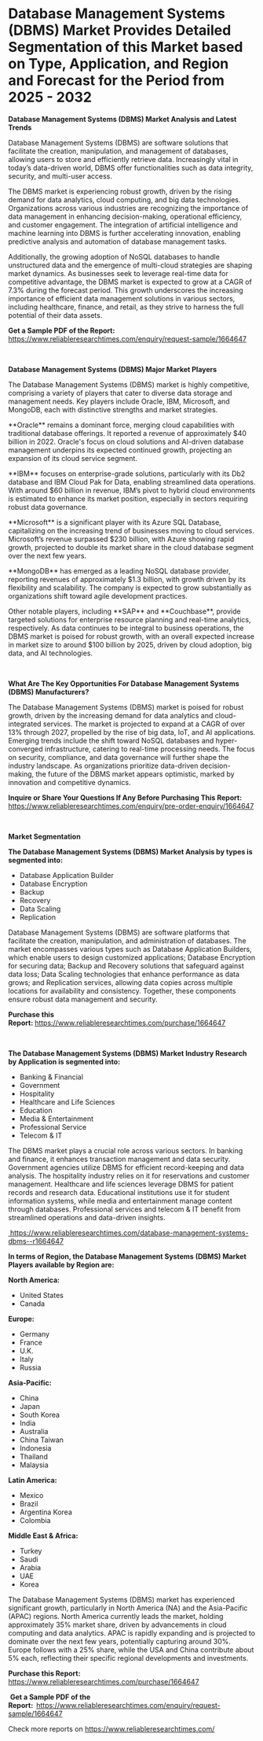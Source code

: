 <p><h1>Database Management Systems (DBMS) Market Provides Detailed Segmentation of this Market based on Type, Application, and Region and Forecast for the Period from 2025 - 2032</h1></p><p><strong>Database Management Systems (DBMS) Market Analysis and Latest Trends</strong></p>
<p><p>Database Management Systems (DBMS) are software solutions that facilitate the creation, manipulation, and management of databases, allowing users to store and efficiently retrieve data. Increasingly vital in today’s data-driven world, DBMS offer functionalities such as data integrity, security, and multi-user access.</p><p>The DBMS market is experiencing robust growth, driven by the rising demand for data analytics, cloud computing, and big data technologies. Organizations across various industries are recognizing the importance of data management in enhancing decision-making, operational efficiency, and customer engagement. The integration of artificial intelligence and machine learning into DBMS is further accelerating innovation, enabling predictive analysis and automation of database management tasks.</p><p>Additionally, the growing adoption of NoSQL databases to handle unstructured data and the emergence of multi-cloud strategies are shaping market dynamics. As businesses seek to leverage real-time data for competitive advantage, the DBMS market is expected to grow at a CAGR of 7.3% during the forecast period. This growth underscores the increasing importance of efficient data management solutions in various sectors, including healthcare, finance, and retail, as they strive to harness the full potential of their data assets.</p></p>
<p><strong>Get a Sample PDF of the Report:&nbsp;</strong> <a href="https://www.reliableresearchtimes.com/enquiry/request-sample/1664647?utm_campaign=3056&utm_medium=2&utm_source=Github&utm_content=ia&utm_term=23032025&utm_id=database-management-systems-dbms">https://www.reliableresearchtimes.com/enquiry/request-sample/1664647</a></p>
<p>&nbsp;</p>
<p><strong>Database Management Systems (DBMS) Major Market Players</strong></p>
<p><p>The Database Management Systems (DBMS) market is highly competitive, comprising a variety of players that cater to diverse data storage and management needs. Key players include Oracle, IBM, Microsoft, and MongoDB, each with distinctive strengths and market strategies.</p><p>**Oracle** remains a dominant force, merging cloud capabilities with traditional database offerings. It reported a revenue of approximately $40 billion in 2022. Oracle's focus on cloud solutions and AI-driven database management underpins its expected continued growth, projecting an expansion of its cloud service segment.</p><p>**IBM** focuses on enterprise-grade solutions, particularly with its Db2 database and IBM Cloud Pak for Data, enabling streamlined data operations. With around $60 billion in revenue, IBM’s pivot to hybrid cloud environments is estimated to enhance its market position, especially in sectors requiring robust data governance.</p><p>**Microsoft** is a significant player with its Azure SQL Database, capitalizing on the increasing trend of businesses moving to cloud services. Microsoft’s revenue surpassed $230 billion, with Azure showing rapid growth, projected to double its market share in the cloud database segment over the next few years.</p><p>**MongoDB** has emerged as a leading NoSQL database provider, reporting revenues of approximately $1.3 billion, with growth driven by its flexibility and scalability. The company is expected to grow substantially as organizations shift toward agile development practices.</p><p>Other notable players, including **SAP** and **Couchbase**, provide targeted solutions for enterprise resource planning and real-time analytics, respectively. As data continues to be integral to business operations, the DBMS market is poised for robust growth, with an overall expected increase in market size to around $100 billion by 2025, driven by cloud adoption, big data, and AI technologies.</p></p>
<p>&nbsp;</p>
<p><strong>What Are The Key Opportunities For Database Management Systems (DBMS) Manufacturers?</strong></p>
<p><p>The Database Management Systems (DBMS) market is poised for robust growth, driven by the increasing demand for data analytics and cloud-integrated services. The market is projected to expand at a CAGR of over 13% through 2027, propelled by the rise of big data, IoT, and AI applications. Emerging trends include the shift toward NoSQL databases and hyper-converged infrastructure, catering to real-time processing needs. The focus on security, compliance, and data governance will further shape the industry landscape. As organizations prioritize data-driven decision-making, the future of the DBMS market appears optimistic, marked by innovation and competitive dynamics.</p></p>
<p><strong>Inquire or Share Your Questions If Any Before Purchasing This Report:</strong> <a href="https://www.reliableresearchtimes.com/enquiry/pre-order-enquiry/1664647?utm_campaign=3056&utm_medium=2&utm_source=Github&utm_content=ia&utm_term=23032025&utm_id=database-management-systems-dbms">https://www.reliableresearchtimes.com/enquiry/pre-order-enquiry/1664647</a></p>
<p>&nbsp;</p>
<p><strong>Market Segmentation</strong></p>
<p><strong>The Database Management Systems (DBMS) Market Analysis by types is segmented into:</strong></p>
<p><ul><li>Database Application Builder</li><li>Database Encryption</li><li>Backup</li><li>Recovery</li><li>Data Scaling</li><li>Replication</li></ul></p>
<p><p>Database Management Systems (DBMS) are software platforms that facilitate the creation, manipulation, and administration of databases. The market encompasses various types such as Database Application Builders, which enable users to design customized applications; Database Encryption for securing data; Backup and Recovery solutions that safeguard against data loss; Data Scaling technologies that enhance performance as data grows; and Replication services, allowing data copies across multiple locations for availability and consistency. Together, these components ensure robust data management and security.</p></p>
<p><strong>Purchase this Report:&nbsp;</strong><a href="https://www.reliableresearchtimes.com/purchase/1664647?utm_campaign=3056&utm_medium=2&utm_source=Github&utm_content=ia&utm_term=23032025&utm_id=database-management-systems-dbms">https://www.reliableresearchtimes.com/purchase/1664647</a></p>
<p>&nbsp;</p>
<p><strong>The Database Management Systems (DBMS) Market Industry Research by Application is segmented into:</strong></p>
<p><ul><li>Banking & Financial</li><li>Government</li><li>Hospitality</li><li>Healthcare and Life Sciences</li><li>Education</li><li>Media & Entertainment</li><li>Professional Service</li><li>Telecom & IT</li></ul></p>
<p><p>The DBMS market plays a crucial role across various sectors. In banking and finance, it enhances transaction management and data security. Government agencies utilize DBMS for efficient record-keeping and data analysis. The hospitality industry relies on it for reservations and customer management. Healthcare and life sciences leverage DBMS for patient records and research data. Educational institutions use it for student information systems, while media and entertainment manage content through databases. Professional services and telecom & IT benefit from streamlined operations and data-driven insights.</p></p>
<p><a href="https://www.reliableresearchtimes.com/database-management-systems-dbms--r1664647?utm_campaign=3056&utm_medium=2&utm_source=Github&utm_content=ia&utm_term=23032025&utm_id=database-management-systems-dbms">&nbsp;https://www.reliableresearchtimes.com/database-management-systems-dbms--r1664647</a></p>
<p><strong>In terms of Region, the Database Management Systems (DBMS) Market Players available by Region are:</strong></p>
<p>
    <p> <strong> North America: </strong>
        <ul>
            <li>United States</li>
            <li>Canada</li>
        </ul>
        </p> 
    <p> <strong> Europe: </strong>
        <ul>
            <li>Germany</li>
            <li>France</li>
            <li>U.K.</li>
            <li>Italy</li>
            <li>Russia</li>
        </ul>
        </p> 
    <p> <strong> Asia-Pacific: </strong>
        <ul>
            <li>China</li>
            <li>Japan</li>
            <li>South Korea</li>
            <li>India</li>
            <li>Australia</li>
            <li>China Taiwan</li>
            <li>Indonesia</li>
            <li>Thailand</li>
            <li>Malaysia</li>
        </ul>
        </p> 
    <p> <strong> Latin America: </strong>
        <ul>
            <li>Mexico</li>
            <li>Brazil</li>
            <li>Argentina Korea</li>
            <li>Colombia</li>
        </ul>
        </p> 
    <p> <strong> Middle East & Africa: </strong>
        <ul>
            <li>Turkey</li>
            <li>Saudi</li>
            <li>Arabia</li>
            <li>UAE</li>
            <li>Korea</li>
        </ul>
    </p>
    </p>
<p><p>The Database Management Systems (DBMS) market has experienced significant growth, particularly in North America (NA) and the Asia-Pacific (APAC) regions. North America currently leads the market, holding approximately 35% market share, driven by advancements in cloud computing and data analytics. APAC is rapidly expanding and is projected to dominate over the next few years, potentially capturing around 30%. Europe follows with a 25% share, while the USA and China contribute about 5% each, reflecting their specific regional developments and investments.</p></p>
<p><strong>Purchase this Report: </strong><a href="https://www.reliableresearchtimes.com/purchase/1664647?utm_campaign=3056&utm_medium=2&utm_source=Github&utm_content=ia&utm_term=23032025&utm_id=database-management-systems-dbms">https://www.reliableresearchtimes.com/purchase/1664647</a></p>
<p>&nbsp;<strong>Get a Sample PDF of the Report:&nbsp;&nbsp;</strong><a href="https://www.reliableresearchtimes.com/enquiry/request-sample/1664647?utm_campaign=3056&utm_medium=2&utm_source=Github&utm_content=ia&utm_term=23032025&utm_id=database-management-systems-dbms">https://www.reliableresearchtimes.com/enquiry/request-sample/1664647</a></p>
<p><strong></strong></p>
<p>Check more reports on <a href="https://www.reliableresearchtimes.com/?utm_campaign=3056&utm_medium=2&utm_source=Github&utm_content=ia&utm_term=23032025&utm_id=database-management-systems-dbms">https://www.reliableresearchtimes.com/</a></p>